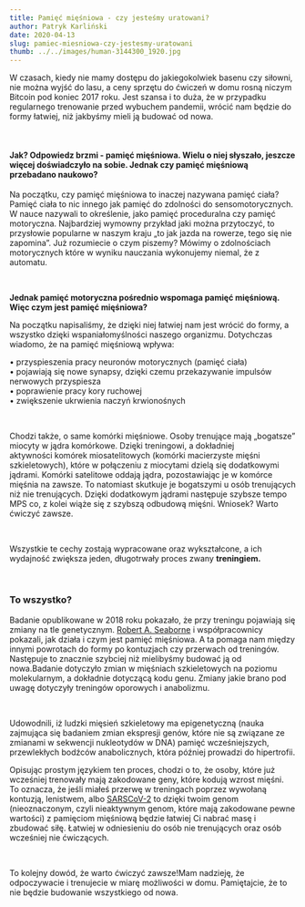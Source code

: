 ```yaml
---
title: Pamięć mięśniowa - czy jesteśmy uratowani?
author: Patryk Karliński
date: 2020-04-13
slug: pamiec-miesniowa-czy-jestesmy-uratowani
thumb: ../../images/human-3144300_1920.jpg
---
```


W czasach, kiedy nie mamy dostępu do jakiegokolwiek basenu czy siłowni, nie można wyjść do lasu, a ceny sprzętu do ćwiczeń w domu rosną niczym Bitcoin pod koniec 2017 roku. Jest szansa i to duża, że w przypadku regularnego trenowanie przed wybuchem pandemii, wrócić nam będzie do formy łatwiej, niż jakbyśmy mieli ją budować od nowa.

<p>&nbsp;</p>

#### Jak? Odpowiedz brzmi - pamięć mięśniowa. Wielu o niej słyszało, jeszcze więcej doświadczyło na sobie. Jednak czy pamięć mięśniową przebadano naukowo?

Na początku, czy pamięć mięśniowa to inaczej nazywana pamięć ciała? Pamięć ciała to nic innego jak pamięć do zdolności do sensomotorycznych. W nauce nazywali to określenie, jako pamięć proceduralna czy pamięć motoryczna. Najbardziej wymowny przykład jaki można przytoczyć, to przysłowie popularne w naszym kraju „to jak jazda na rowerze, tego się nie zapomina”. Już rozumiecie o czym piszemy? Mówimy o zdolnościach motorycznych które w wyniku nauczania wykonujemy niemal, że z automatu.

<p>&nbsp;</p>

**Jednak pamięć motoryczna pośrednio wspomaga pamięć mięśniową. Więc czym jest pamięć mięśniowa?**

Na początku napisaliśmy, że dzięki niej łatwiej nam jest wrócić do formy, a wszystko dzięki wspaniałomyślności naszego organizmu. Dotychczas wiadomo, że na pamięć mięśniową wpływa:

• przyspieszenia pracy neuronów motorycznych (pamięć ciała) <br>
• pojawiają się nowe synapsy, dzięki czemu przekazywanie impulsów nerwowych przyspiesza<br>
• poprawienie pracy kory ruchowej<br>
• zwiększenie ukrwienia naczyń krwionośnych

<p>&nbsp;</p>

Chodzi także, o same komórki mięśniowe. Osoby trenujące mają „bogatsze” miocyty w jądra komórkowe. Dzięki treningowi, a dokładniej aktywności komórek miosatelitowych (komórki macierzyste mięśni szkieletowych), które w połączeniu z miocytami dzielą się dodatkowymi jądrami. Komórki satelitowe oddają jądra, pozostawiając je w komórce mięśnia na zawsze. To natomiast skutkuje je bogatszymi u osób trenujących niż nie trenujących. Dzięki dodatkowym jądrami następuje szybsze tempo MPS co, z kolei wiąże się z szybszą odbudową mięśni. Wniosek? Warto ćwiczyć zawsze.

<p>&nbsp;</p>

Wszystkie te cechy zostają wypracowane oraz wykształcone, a ich wydajność zwiększa jeden, długotrwały proces zwany **treningiem.**

<p>&nbsp;</p>

### To wszystko?

Badanie opublikowane w 2018 roku pokazało, że przy treningu pojawiają się zmiany na tle genetycznym. [Robert A. Seaborne](https://www.nature.com/articles/s41598-018-20287-3#auth-1) i współpracownicy pokazali, jak działa i czym jest pamięć mięśniowa. A ta pomaga nam między innymi powrotach do formy po kontuzjach czy przerwach od treningów. Następuje to znacznie szybciej niż mielibyśmy budować ją od nowa.Badanie dotyczyło zmian w mięśniach szkieletowych na poziomu molekularnym, a dokładnie dotyczącą kodu genu. Zmiany jakie brano pod uwagę dotyczyły treningów oporowych i anabolizmu.

<p>&nbsp;</p>

Udowodnili, iż ludzki mięsień szkieletowy ma epigenetyczną (nauka zajmująca się badaniem zmian ekspresji genów, które nie są związane ze zmianami w sekwencji nukleotydów w DNA) pamięć wcześniejszych, przewlekłych bodźców anabolicznych, która później prowadzi do hipertrofii.

Opisując prostym językiem ten proces, chodzi o to, że osoby, które już wcześniej trenowały mają zakodowane geny, które kodują wzrost mięśni.   
To oznacza, że jeśli miałeś przerwę w treningach poprzez wywołaną kontuzją, lenistwem, albo [SARSCoV-2](https://zachlorowani.pl/terminologia-zwiazana-z-koronawirusem/) to dzięki twoim genom (nieoznaczonym, czyli nieaktywnym genom, które mają zakodowane pewne wartości) z pamięciom mięśniową będzie łatwiej Ci nabrać masę i zbudować siłę. Łatwiej w odniesieniu do osób nie trenujących oraz osób wcześniej nie ćwiczących.

<p>&nbsp;</p>

To kolejny dowód, że warto ćwiczyć zawsze!Mam nadzieję, że odpoczywacie i trenujecie w miarę możliwości w domu. Pamiętajcie, że to nie będzie budowanie wszystkiego od nowa.
